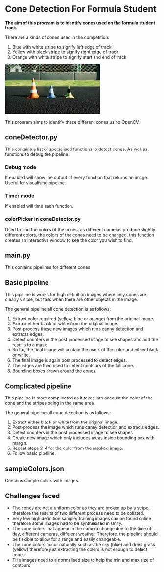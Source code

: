 # Cone Detection For Formula Student

**The aim of this program is to identify cones used on the formula student track.**

There are 3 kinds of cones used in the competition:
1. Blue with white stripe to signify left edge of track
2. Yellow with black stripe to signify right edge of track
3. Orange with white stripe to signify start and end of track

![FS cones](Images/sampleCones.jpg)

This program aims to identify these different cones using OpenCV.

## coneDetector.py
This contains a list of specialised functions to detect cones.
As well as, functions to debug the pipeline.

### Debug mode
If enabled will show the output of every function that returns an image. \
Useful for visualising pipeline.
### Timer mode
If enabled will time each function.

### colorPicker in coneDetector.py
Used to find the colors of the cones, as different cameras produce slightly different colors,
the colors of the cones need to be changed, this function creates an interactive window to 
see the color you wish to find.

## main.py
This contains pipelines for different cones

## Basic pipeline
This pipeline is works for high definition images where only cones are clearly visible, 
but fails when there are other objects in the image.

The general pipeline all cone detection is as follows:
1. Extract color required (yellow, blue or orange) from the original image.
2. Extract either black or white from the original image.
3. Post-process these new images which runs canny detection and extracts edges.
4. Detect counters in the post processed image to see shapes and add the results to a mask
5. So far, the final image will contain the mask of the color and either black or white.
6. The final image is again post processed to detect edges.
7. The edges are then used to detect contours of the full cone.
8. Bounding boxes drawn around the cones.

## Complicated pipeline
This pipeline is more complicated as it takes into account the color of the cone and the
stripes being in the same area. 

The general pipeline all cone detection is as follows:
1. Extract either black or white from the original image. 
2. Post-process the image which runs canny detection and extracts edges.
3. Detect counters in the post processed image to see shapes
4. Create new image which only includes areas inside bounding box with margin.
5. Repeat steps 2-4 for the color from the masked image.
6. Follow basic pipeline.

## sampleColors.json
Contains sample colors with images.

## Challenges faced
* The cones are not a uniform color as they are broken up by a stripe, therefore the 
results of two different process need to be collated.
* Very few high definition sample/ training images can be found online therefore
some images had to be synthesised in Unity.
* The cone colors that appear in the camera change due to the time of day, different cameras,
different weather. Therefore, the pipeline should be flexible to allow for a range and easily changeable.
* The cone colors occur naturally such as the sky (blue) and dried grass (yellow)
therefore just extracting the colors is not enough to detect cones.
* THe images need to a normalised size to help the min and max size of contours
